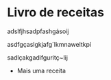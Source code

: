 #  Livro de receitas

adslfjhsadpfashgásoij

asdfgçaslgkjafg´lkmnaweltkpí

sadlçakgadifguritç~lij

- Mais uma receita
